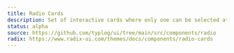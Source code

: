 ```yaml
---
title: Radio Cards
description: Set of interactive cards where only one can be selected at a time.
status: alpha
source: https://github.com/typlog/ui/tree/main/src/components/radio
radix: https://www.radix-ui.com/themes/docs/components/radio-cards
---
```


<Example name="radio-cards/Overview.vue" variant="hide" />
